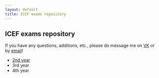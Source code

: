 ```yaml
---
layout: default
title: ICEF exams repository
---
```


## ICEF exams repository

If you have any questions, additions, etc., please do message me on [VK](https://vk.com/alexeyguzey) or by [email](mailto:alex@guzey.com)!

- [2nd year](2)
- 3rd year
- 4th year